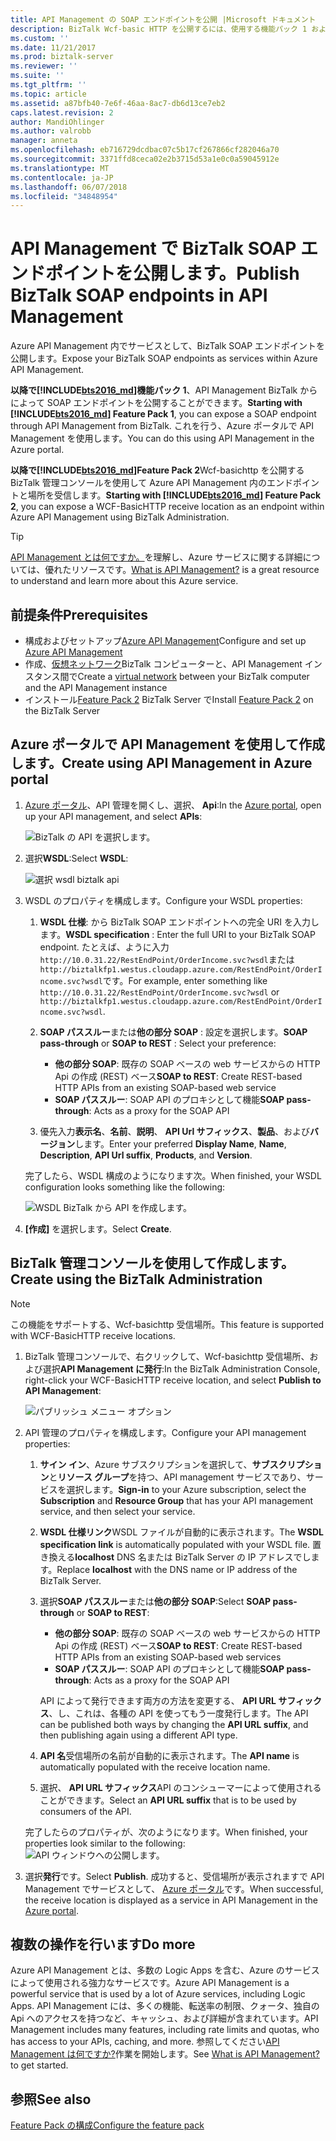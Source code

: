 ```yaml
---
title: API Management の SOAP エンドポイントを公開 |Microsoft ドキュメント
description: BizTalk Wcf-basic HTTP を公開するには、使用する機能パック 1 および Feature Pack 2 は、API management 内で SOAP エンドポイントと場所を受信します。 BizTalk 管理コンソールを使用してこれを行うか、Azure ポータルで API Management 内で直接、エンドポイントを貼り付けますことができます。
ms.custom: ''
ms.date: 11/21/2017
ms.prod: biztalk-server
ms.reviewer: ''
ms.suite: ''
ms.tgt_pltfrm: ''
ms.topic: article
ms.assetid: a87bfb40-7e6f-46aa-8ac7-db6d13ce7eb2
caps.latest.revision: 2
author: MandiOhlinger
ms.author: valrobb
manager: anneta
ms.openlocfilehash: eb716729dcdbac07c5b17cf267866cf282046a70
ms.sourcegitcommit: 3371ffd8ceca02e2b3715d53a1e0c0a59045912e
ms.translationtype: MT
ms.contentlocale: ja-JP
ms.lasthandoff: 06/07/2018
ms.locfileid: "34848954"
---
```

# <a name="publish-biztalk-soap-endpoints-in-api-management"></a><span data-ttu-id="2bdaa-104">API Management で BizTalk SOAP エンドポイントを公開します。</span><span class="sxs-lookup"><span data-stu-id="2bdaa-104">Publish BizTalk SOAP endpoints in API Management</span></span>

<span data-ttu-id="2bdaa-105">Azure API Management 内でサービスとして、BizTalk SOAP エンドポイントを公開します。</span><span class="sxs-lookup"><span data-stu-id="2bdaa-105">Expose your BizTalk SOAP endpoints as services within Azure API Management.</span></span> 

<span data-ttu-id="2bdaa-106">**以降で[!INCLUDE[bts2016_md](../includes/bts2016-md.md)]機能パック 1**、API Management BizTalk からによって SOAP エンドポイントを公開することができます。</span><span class="sxs-lookup"><span data-stu-id="2bdaa-106">**Starting with [!INCLUDE[bts2016_md](../includes/bts2016-md.md)] Feature Pack 1**, you can expose a SOAP endpoint through API Management from BizTalk.</span></span> <span data-ttu-id="2bdaa-107">これを行う、Azure ポータルで API Management を使用します。</span><span class="sxs-lookup"><span data-stu-id="2bdaa-107">You can do this using  API Management in the Azure portal.</span></span> 

<span data-ttu-id="2bdaa-108">**以降で[!INCLUDE[bts2016_md](../includes/bts2016-md.md)]Feature Pack 2**Wcf-basichttp を公開する BizTalk 管理コンソールを使用して Azure API Management 内のエンドポイントと場所を受信します。</span><span class="sxs-lookup"><span data-stu-id="2bdaa-108">**Starting with [!INCLUDE[bts2016_md](../includes/bts2016-md.md)] Feature Pack 2**, you can expose a WCF-BasicHTTP receive location as an endpoint within Azure API Management using BizTalk Administration.</span></span> 

> [!TIP]
> <span data-ttu-id="2bdaa-109">[API Management とは何ですか。](https://docs.microsoft.com/azure/api-management/api-management-key-concepts)を理解し、Azure サービスに関する詳細については、優れたリソースです。</span><span class="sxs-lookup"><span data-stu-id="2bdaa-109">[What is API Management?](https://docs.microsoft.com/azure/api-management/api-management-key-concepts) is a great resource to understand and learn more about this Azure service.</span></span>

## <a name="prerequisites"></a><span data-ttu-id="2bdaa-110">前提条件</span><span class="sxs-lookup"><span data-stu-id="2bdaa-110">Prerequisites</span></span>
* <span data-ttu-id="2bdaa-111">構成およびセットアップ[Azure API Management](https://docs.microsoft.com/azure/api-management/api-management-get-started)</span><span class="sxs-lookup"><span data-stu-id="2bdaa-111">Configure and set up [Azure API Management](https://docs.microsoft.com/azure/api-management/api-management-get-started)</span></span>
* <span data-ttu-id="2bdaa-112">作成、[仮想ネットワーク](https://docs.microsoft.com/azure/api-management/api-management-using-with-vnet)BizTalk コンピューターと、API Management インスタンス間で</span><span class="sxs-lookup"><span data-stu-id="2bdaa-112">Create a [virtual network](https://docs.microsoft.com/azure/api-management/api-management-using-with-vnet) between your BizTalk computer and the API Management instance</span></span>
* <span data-ttu-id="2bdaa-113">インストール[Feature Pack 2](https://aka.ms/bts2016fp2) BizTalk Server で</span><span class="sxs-lookup"><span data-stu-id="2bdaa-113">Install [Feature Pack 2](https://aka.ms/bts2016fp2) on the BizTalk Server</span></span>

## <a name="create-using-api-management-in-azure-portal"></a><span data-ttu-id="2bdaa-114">Azure ポータルで API Management を使用して作成します。</span><span class="sxs-lookup"><span data-stu-id="2bdaa-114">Create using API Management in Azure portal</span></span> 
1. <span data-ttu-id="2bdaa-115">[Azure ポータル](https://portal.azure.com)、API 管理を開くし、選択、 **Api**:</span><span class="sxs-lookup"><span data-stu-id="2bdaa-115">In the [Azure portal](https://portal.azure.com), open up your API management, and select **APIs**:</span></span>

    ![BizTalk の API を選択します。](../core/media/select-api-for-biztalk.png)
    
2. <span data-ttu-id="2bdaa-117">選択**WSDL**:</span><span class="sxs-lookup"><span data-stu-id="2bdaa-117">Select **WSDL**:</span></span>

    ![選択 wsdl biztalk api](../core/media/select-wsdl-biztalk-api.png)
    
3. <span data-ttu-id="2bdaa-119">WSDL のプロパティを構成します。</span><span class="sxs-lookup"><span data-stu-id="2bdaa-119">Configure your WSDL properties:</span></span> 

    1. <span data-ttu-id="2bdaa-120">**WSDL 仕様**: から BizTalk SOAP エンドポイントへの完全 URI を入力します。</span><span class="sxs-lookup"><span data-stu-id="2bdaa-120">**WSDL specification** : Enter the full URI to your BizTalk SOAP endpoint.</span></span> <span data-ttu-id="2bdaa-121">たとえば、ように入力`http://10.0.31.22/RestEndPoint/OrderIncome.svc?wsdl`または`http://biztalkfp1.westus.cloudapp.azure.com/RestEndPoint/OrderIncome.svc?wsdl`です。</span><span class="sxs-lookup"><span data-stu-id="2bdaa-121">For example, enter something like `http://10.0.31.22/RestEndPoint/OrderIncome.svc?wsdl` or `http://biztalkfp1.westus.cloudapp.azure.com/RestEndPoint/OrderIncome.svc?wsdl`.</span></span>  

    2. <span data-ttu-id="2bdaa-122">**SOAP パススルー**または**他の部分 SOAP** : 設定を選択します。</span><span class="sxs-lookup"><span data-stu-id="2bdaa-122">**SOAP pass-through** or **SOAP to REST** : Select your preference:</span></span> 
        * <span data-ttu-id="2bdaa-123">**他の部分 SOAP**: 既存の SOAP ベースの web サービスからの HTTP Api の作成 (REST) ベース</span><span class="sxs-lookup"><span data-stu-id="2bdaa-123">**SOAP to REST**: Create REST-based HTTP APIs from an existing SOAP-based web service</span></span>
        * <span data-ttu-id="2bdaa-124">**SOAP パススルー**: SOAP API のプロキシとして機能</span><span class="sxs-lookup"><span data-stu-id="2bdaa-124">**SOAP pass-through**: Acts as a proxy for the SOAP API</span></span> 

    3. <span data-ttu-id="2bdaa-125">優先入力**表示名**、**名前**、**説明**、 **API Url サフィックス**、**製品**、および**バージョン**します。</span><span class="sxs-lookup"><span data-stu-id="2bdaa-125">Enter your preferred **Display Name**, **Name**, **Description**, **API Url suffix**, **Products**, and **Version**.</span></span>

    <span data-ttu-id="2bdaa-126">完了したら、WSDL 構成のようになります次。</span><span class="sxs-lookup"><span data-stu-id="2bdaa-126">When finished, your WSDL configuration looks something like the following:</span></span> 

    ![WSDL BizTalk から API を作成します。](../core/media/create-api-from-wsdl-biztalk.png)

4. <span data-ttu-id="2bdaa-128">**[作成]** を選択します。</span><span class="sxs-lookup"><span data-stu-id="2bdaa-128">Select **Create**.</span></span>

## <a name="create-using-the-biztalk-administration"></a><span data-ttu-id="2bdaa-129">BizTalk 管理コンソールを使用して作成します。</span><span class="sxs-lookup"><span data-stu-id="2bdaa-129">Create using the BizTalk Administration</span></span>

> [!NOTE] 
> <span data-ttu-id="2bdaa-130">この機能をサポートする、Wcf-basichttp 受信場所。</span><span class="sxs-lookup"><span data-stu-id="2bdaa-130">This feature is supported with WCF-BasicHTTP receive locations.</span></span> 

1. <span data-ttu-id="2bdaa-131">BizTalk 管理コンソールで、右クリックして、Wcf-basichttp 受信場所、および選択**API Management に発行**:</span><span class="sxs-lookup"><span data-stu-id="2bdaa-131">In the BizTalk Administration Console, right-click your WCF-BasicHTTP receive location, and select **Publish to API Management**:</span></span>  

    ![パブリッシュ メニュー オプション](../core/media/publish-to-api-management-option.png)
 
2. <span data-ttu-id="2bdaa-133">API 管理のプロパティを構成します。</span><span class="sxs-lookup"><span data-stu-id="2bdaa-133">Configure your API management properties:</span></span> 

    1. <span data-ttu-id="2bdaa-134">**サイン イン**、Azure サブスクリプションを選択して、**サブスクリプション**と**リソース グループ**を持つ、API management サービスであり、サービスを選択します。</span><span class="sxs-lookup"><span data-stu-id="2bdaa-134">**Sign-in** to your Azure subscription, select the **Subscription** and **Resource Group** that has your API management service, and then select your service.</span></span>

    2. <span data-ttu-id="2bdaa-135">**WSDL 仕様リンク**WSDL ファイルが自動的に表示されます。</span><span class="sxs-lookup"><span data-stu-id="2bdaa-135">The **WSDL specification link** is automatically populated with your WSDL file.</span></span> <span data-ttu-id="2bdaa-136">置き換える**localhost** DNS 名または BizTalk Server の IP アドレスでします。</span><span class="sxs-lookup"><span data-stu-id="2bdaa-136">Replace **localhost** with the DNS name or IP address of the BizTalk Server.</span></span> 

    3. <span data-ttu-id="2bdaa-137">選択**SOAP パススルー**または**他の部分 SOAP**:</span><span class="sxs-lookup"><span data-stu-id="2bdaa-137">Select **SOAP pass-through** or **SOAP to REST**:</span></span>  
        * <span data-ttu-id="2bdaa-138">**他の部分 SOAP**: 既存の SOAP ベースの web サービスからの HTTP Api の作成 (REST) ベース</span><span class="sxs-lookup"><span data-stu-id="2bdaa-138">**SOAP to REST**: Create REST-based HTTP APIs from an existing SOAP-based web services</span></span>
        * <span data-ttu-id="2bdaa-139">**SOAP パススルー**: SOAP API のプロキシとして機能</span><span class="sxs-lookup"><span data-stu-id="2bdaa-139">**SOAP pass-through**: Acts as a proxy for the SOAP API</span></span> 

        <span data-ttu-id="2bdaa-140">API によって発行できます両方の方法を変更する、 **API URL サフィックス**、し、これは、各種の API を使ってもう一度発行します。</span><span class="sxs-lookup"><span data-stu-id="2bdaa-140">The API can be published both ways by changing the **API URL suffix**, and then publishing again using a different API type.</span></span>

    4. <span data-ttu-id="2bdaa-141">**API 名**受信場所の名前が自動的に表示されます。</span><span class="sxs-lookup"><span data-stu-id="2bdaa-141">The **API name** is automatically populated with the receive location name.</span></span>

    5. <span data-ttu-id="2bdaa-142">選択、 **API URL サフィックス**API のコンシューマーによって使用されることができます。</span><span class="sxs-lookup"><span data-stu-id="2bdaa-142">Select an **API URL suffix** that is to be used by consumers of the API.</span></span> 

    <span data-ttu-id="2bdaa-143">完了したらのプロパティが、次のようになります。</span><span class="sxs-lookup"><span data-stu-id="2bdaa-143">When finished, your properties look similar to the following:</span></span>  
    ![API ウィンドウへの公開します。](../core/media/api-management-publish-window.png)


3. <span data-ttu-id="2bdaa-145">選択**発行**です。</span><span class="sxs-lookup"><span data-stu-id="2bdaa-145">Select **Publish**.</span></span> <span data-ttu-id="2bdaa-146">成功すると、受信場所が表示されますで API Management でサービスとして、 [Azure ポータル](https://portal.azure.com)です。</span><span class="sxs-lookup"><span data-stu-id="2bdaa-146">When successful, the receive location is displayed as a service in API Management in the [Azure portal](https://portal.azure.com).</span></span> 

## <a name="do-more"></a><span data-ttu-id="2bdaa-147">複数の操作を行います</span><span class="sxs-lookup"><span data-stu-id="2bdaa-147">Do more</span></span>
<span data-ttu-id="2bdaa-148">Azure API Management とは、多数の Logic Apps を含む、Azure のサービスによって使用される強力なサービスです。</span><span class="sxs-lookup"><span data-stu-id="2bdaa-148">Azure API Management is a powerful service that is used by a lot of Azure services, including Logic Apps.</span></span> <span data-ttu-id="2bdaa-149">API Management には、多くの機能、転送率の制限、クォータ、独自の Api へのアクセスを持つなど、キャッシュ、および詳細が含まれています。</span><span class="sxs-lookup"><span data-stu-id="2bdaa-149">API Management includes many features, including rate limits and quotas, who has access to your APIs, caching, and more.</span></span> <span data-ttu-id="2bdaa-150">参照してください[API Management は何ですか?](https://docs.microsoft.com/azure/api-management/api-management-key-concepts)作業を開始します。</span><span class="sxs-lookup"><span data-stu-id="2bdaa-150">See [What is API Management?](https://docs.microsoft.com/azure/api-management/api-management-key-concepts) to get started.</span></span>

## <a name="see-also"></a><span data-ttu-id="2bdaa-151">参照</span><span class="sxs-lookup"><span data-stu-id="2bdaa-151">See also</span></span>
[<span data-ttu-id="2bdaa-152">Feature Pack の構成</span><span class="sxs-lookup"><span data-stu-id="2bdaa-152">Configure the feature pack</span></span>](configure-the-feature-pack.md)
